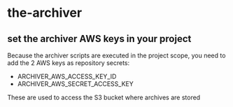 # the-archiver

## set the archiver AWS keys in your project
Because the archiver scripts are executed in the project scope, you need to add the 2 AWS keys as repository secrets:
- ARCHIVER_AWS_ACCESS_KEY_ID
- ARCHIVER_AWS_SECRET_ACCESS_KEY

These are used to access the S3 bucket where archives are stored
